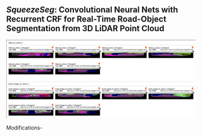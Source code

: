 ## _SqueezeSeg_: Convolutional Neural Nets with Recurrent CRF for Real-Time Road-Object Segmentation from 3D LiDAR Point Cloud

  <p align="center">
    <img src="https://github.com/kevinjoseph1995/SqueezeSeg/blob/master/input_output.png" width="900" />
  </p>


Modifications-
